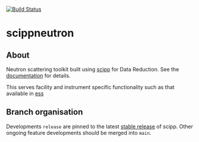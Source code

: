 [![Build Status](https://dev.azure.com/scipp/scippneutron/_apis/build/status/Main?branchName=main)](https://dev.azure.com/scipp/scippneutron/_build/latest?definitionId=44&branchName=main)

# scippneutron

## About

Neutron scattering toolkit built using [scipp](https://github.com/scipp/scipp) for Data Reduction.
See the [documentation](https://scipp.github.io/scippneutron/) for details.

This serves facility and instrument specific functionality such as that available in [ess](https://github.com/scipp/ess)

## Branch organisation

Developments `release` are pinned to the latest [stable release](https://github.com/scipp/scipp/tags) of scipp.
Other ongoing feature developments should be merged into `main`.

